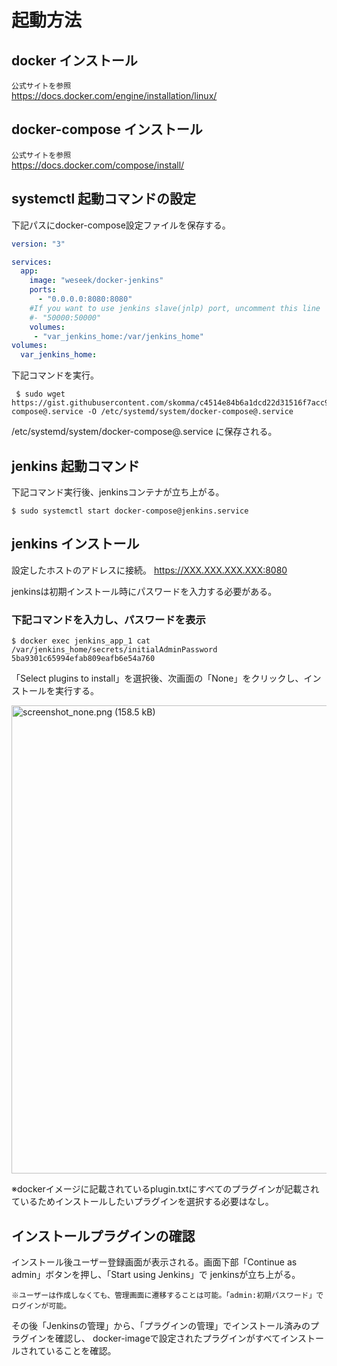 # 起動方法

## docker インストール
`公式サイトを参照`  
https://docs.docker.com/engine/installation/linux/

## docker-compose インストール
`公式サイトを参照`  
https://docs.docker.com/compose/install/

## systemctl 起動コマンドの設定

下記パスにdocker-compose設定ファイルを保存する。
```/etc/docker-compose/jenkins.yml
version: "3"

services:
  app:
    image: "weseek/docker-jenkins"
    ports:
      - "0.0.0.0:8080:8080"
    #If you want to use jenkins slave(jnlp) port, uncomment this line
    #- "50000:50000"
    volumes:
     - "var_jenkins_home:/var/jenkins_home"
volumes:
  var_jenkins_home:
```

下記コマンドを実行。
```
 $ sudo wget https://gist.githubusercontent.com/skomma/c4514e84b6a1dcd22d31516f7acc9c2e/raw/da1e16ec4cfec91984b0d52305240bff1b57e259/docker-compose@.service -O /etc/systemd/system/docker-compose@.service
```
/etc/systemd/system/docker-compose@.service
に保存される。

##  jenkins 起動コマンド
下記コマンド実行後、jenkinsコンテナが立ち上がる。
```
$ sudo systemctl start docker-compose@jenkins.service
```

## jenkins インストール
設定したホストのアドレスに接続。
https://XXX.XXX.XXX.XXX:8080

jenkinsは初期インストール時にパスワードを入力する必要がある。

### 下記コマンドを入力し、パスワードを表示
```
$ docker exec jenkins_app_1 cat /var/jenkins_home/secrets/initialAdminPassword 
5ba9301c65994efab809eafb6e54a760
```
「Select plugins to install」を選択後、次画面の「None」をクリックし、インストールを実行する。

<img width="749.25" alt="screenshot_none.png (158.5 kB)" src="https://img.esa.io/uploads/production/attachments/5207/2017/02/22/17362/664bcc45-58a4-411d-ba6a-8618d9725497.png">

※dockerイメージに記載されているplugin.txtにすべてのプラグインが記載されているためインストールしたいプラグインを選択する必要はなし。

## インストールプラグインの確認
インストール後ユーザー登録画面が表示される。画面下部「Continue as admin」ボタンを押し、「Start using Jenkins」で
jenkinsが立ち上がる。

`※ユーザーは作成しなくても、管理画面に遷移することは可能。「admin:初期パスワード」でログインが可能。`

その後「Jenkinsの管理」から、「プラグインの管理」でインストール済みのプラグインを確認し、
docker-imageで設定されたプラグインがすべてインストールされていることを確認。